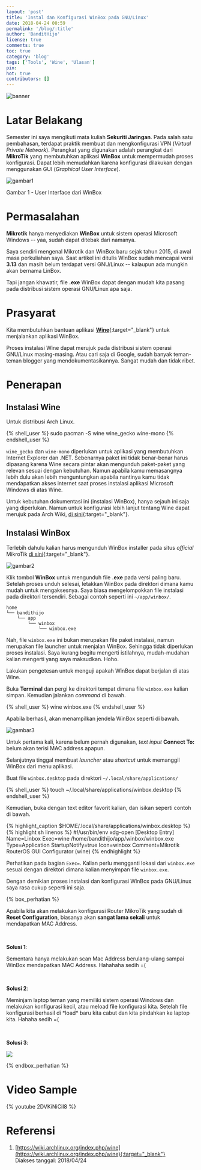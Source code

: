 ```yaml
---
layout: 'post'
title: 'Instal dan Konfigurasi WinBox pada GNU/Linux'
date: 2018-04-24 00:59
permalink: '/blog/:title'
author: 'BanditHijo'
license: true
comments: true
toc: true
category: 'blog'
tags: ['Tools', 'Wine', 'Ulasan']
pin:
hot: true
contributors: []
---
```


<!-- BANNER OF THE POST -->
<img class="post-body-img" src="{{ site.lazyload.logo_blank_banner }}" data-echo="https://s20.postimg.cc/402x64szx/banner_post_05.png" onerror="imgError(this);" alt="banner">

# Latar Belakang

Semester ini saya mengikuti mata kuliah **Sekuriti Jaringan**. Pada salah satu pembahasan, terdapat praktik membuat dan mengkonfigurasi VPN (*Virtual Private Network*). Perangkat yang digunakan adalah perangkat dari **MikroTik** yang membutuhkan aplikasi **WinBox** untuk mempermudah proses konfigurasi. Dapat lebih memudahkan karena konfigurasi dilakukan dengan menggunakan GUI (*Graphical User Interface*).

![gambar1](https://s20.postimg.cc/54wzb42hp/gambar_01.png)
<p class="img-caption">Gambar 1 - User Interface dari WinBox</p>

# Permasalahan

**Mikrotik** hanya menyediakan **WinBox** untuk sistem operasi Microsoft Windows -- yaa, sudah dapat ditebak dari namanya.

Saya sendiri mengenal Mikrotik dan WinBox baru sejak tahun 2015, di awal masa perkuliahan saya. Saat artikel ini ditulis WinBox sudah mencapai versi **3.13** dan masih belum terdapat versi GNU/Linux -- kalaupun ada mungkin akan bernama LinBox.

Tapi jangan khawatir, file **.exe** WinBox dapat dengan mudah kita pasang pada distribusi sistem operasi GNU/Linux apa saja.

# Prasyarat

Kita membutuhkan bantuan aplikasi [**Wine**](https://www.archlinux.org/packages/multilib/x86_64/wine/){:target="_blank"} untuk menjalankan aplikasi WinBox.

Proses instalasi Wine dapat merujuk pada distribusi sistem operasi GNU/Linux masing-masing. Atau cari saja di Google, sudah banyak teman-teman blogger yang mendokumentasikannya. Sangat mudah dan tidak ribet.

# Penerapan

## Instalasi Wine

Untuk distribusi Arch Linux.

{% shell_user %}
sudo pacman -S wine wine_gecko wine-mono
{% endshell_user %}

`wine_gecko` dan `wine-mono` diperlukan untuk aplikasi yang membutuhkan Internet Explorer dan .NET. Sebenarnya paket ini tidak benar-benar harus dipasang karena Wine secara pintar akan mengunduh paket-paket yang relevan sesuai dengan kebutuhan. Namun apabila kamu memasangnya lebih dulu akan lebih menguntungkan apabila nantinya kamu tidak mendapatkan akses internet saat proses instalasi aplikasi Microsoft Windows di atas Wine.

Untuk kebutuhan dokumentasi ini (instalasi WinBox), hanya sejauh ini saja yang diperlukan. Namun untuk konfigurasi lebih lanjut tentang Wine dapat merujuk pada Arch Wiki, [di sini](https://wiki.archlinux.org/index.php/wine){:target="_blank"}.

## Instalasi WinBox

Terlebih dahulu kalian harus mengunduh WinBox installer pada situs *official* MikroTik [di sini](https://mikrotik.com/download){:target="_blank"}.

![gambar2](https://s20.postimg.cc/h82aymvjh/gambar_02.png)

Klik tombol **WinBox** untuk mengunduh file **.exe** pada versi paling baru. Setelah proses unduh selesai, letakkan WinBox pada direktori dimana kamu mudah untuk mengaksesnya. Saya biasa mengelompokkan file instalasi pada direktori tersendiri. Sebagai contoh seperti ini `~/app/winbox/`.
```
home
└── bandithijo
    └── app
        └── winbox
            └── winbox.exe
```

Nah, file `winbox.exe` ini bukan merupakan file paket instalasi, namun merupakan file launcher untuk menjalan WinBox. Sehingga tidak diperlukan proses instalasi. Saya kurang begitu mengerti istilahnya, mudah-mudahan kalian mengerti yang saya maksudkan. Hoho.

Lakukan pengetesan untuk menguji apakah WinBox dapat berjalan di atas Wine.

Buka **Terminal** dan pergi ke direktori tempat dimana file `winbox.exe` kalian simpan. Kemudian jalankan *command* di bawah.

{% shell_user %}
wine winbox.exe
{% endshell_user %}

Apabila berhasil, akan menampilkan jendela WinBox seperti di bawah.

![gambar3](https://s20.postimg.cc/5ms4r57jx/gambar_03.png)

Untuk pertama kali, karena belum pernah digunakan, *text input* **Connect To:** belum akan terisi MAC address apapun.

Selanjutnya tinggal membuat *launcher* atau *shortcut* untuk memanggil WinBox dari menu aplikasi.

Buat file `winbox.desktop` pada direktori `~/.local/share/applications/`

{% shell_user %}
touch ~/.local/share/applications/winbox.desktop
{% endshell_user %}

Kemudian, buka dengan text editor favorit kalian, dan isikan seperti contoh di bawah.

{% highlight_caption $HOME/.local/share/applications/winbox.desktop %}
{% highlight sh linenos %}
#!/usr/bin/env xdg-open
[Desktop Entry]
Name=Linbox
Exec=wine /home/bandithijo/app/winbox/winbox.exe
Type=Application
StartupNotify=true
Icon=winbox
Comment=Mikrotik RouterOS GUI Configurator (wine)
{% endhighlight %}

Perhatikan pada bagian `Exec=`. Kalian perlu mengganti lokasi dari `winbox.exe` sesuai dengan direktori dimana kalian menyimpan file `winbox.exe`.

Dengan demikian proses instalasi dan konfigurasi WinBox pada GNU/Linux saya rasa cukup seperti ini saja.

{% box_perhatian %}
<p>Apabila kita akan melakukan konfigurasi Router MikroTik yang sudah di <b>Reset Configuration</b>, biasanya akan <b>sangat lama sekali</b> untuk mendapatkan MAC Address.</p>
<br>
<p><b>Solusi 1</b>:</p>
<p>Sementara hanya melakukan scan Mac Address berulang-ulang sampai WinBox mendapatkan MAC Address. Hahahaha sedih =(</p>
<br>
<p><b>Solusi 2</b>:</p>
<p markdown=1>Meminjam laptop teman yang memiliki sistem operasi Windows dan melakukan konfigurasi kecil, atau meload file konfigurasi kita. Setelah file konfigurasi berhasil di *load* baru kita cabut dan kita pindahkan ke laptop kita. Hahaha sedih =(</p>
<br>
<p><b>Solusi 3</b>:</p>
<p><img src="{{ site.lazyload.logo_blank }}" data-echo="https://i.postimg.cc/zf8KN0zy/komentar-01.png" onerror="imgError(this);"></p>
{% endbox_perhatian %}

# Video Sample

{% youtube 2DVKiNiCiI8 %}

# Referensi

1. [https://wiki.archlinux.org/index.php/wine](https://wiki.archlinux.org/index.php/wine){:target="_blank"}
<br>Diakses tanggal: 2018/04/24

